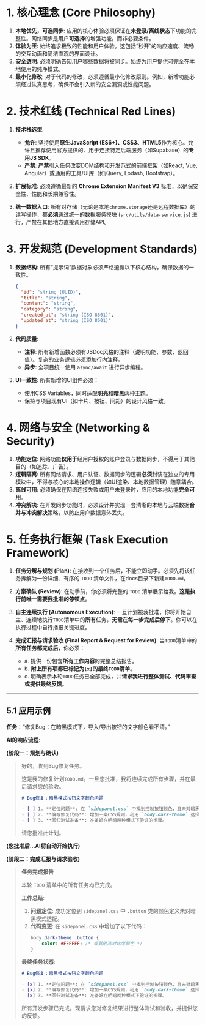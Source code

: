 # 1. 核心理念 (Core Philosophy)

1.  **本地优先，可选同步**: 应用的核心体验必须保证在**未登录/离线状态**下功能的完整性。网络同步是用户**可选择**的增强功能，而非必要条件。
2.  **体验为王**: 始终追求极致的性能和用户体验。这包括“秒开”的响应速度、流畅的交互动画和简洁直观的界面设计。
3.  **安全透明**: 必须明确告知用户哪些数据将被同步。始终为用户提供可完全在本地使用的纯净模式。
4.  **最小化修改**: 对于代码的修改，必须遵循最小化修改原则。例如，新增功能必须经过认真思考，确保不会引入新的安全漏洞或性能问题。

# 2. 技术红线 (Technical Red Lines)

1.  **技术栈选型**:
    * **允许**: 坚持使用**原生JavaScript (ES6+)、CSS3、HTML5**作为核心。允许且推荐使用官方提供的、用于连接特定后端服务（如Supabase）的**专用JS SDK**。
    * **严禁**: **严禁**引入任何改变DOM结构和开发范式的前端框架（如React, Vue, Angular）或通用的工具/UI库（如jQuery, Lodash, Bootstrap）。

2.  **扩展标准**: 必须遵循最新的 **Chrome Extension Manifest V3** 标准，以确保安全性、性能和长期兼容性。
3.  **统一数据入口**: 所有对存储（无论是本地`chrome.storage`还是远程数据库）的读写操作，都**必须**通过统一的数据服务模块 (`src/utils/data-service.js`) 进行，严禁在其他地方直接调用存储API。

# 3. 开发规范 (Development Standards)

1.  **数据结构**: 所有“提示词”数据对象必须严格遵循以下核心结构，确保数据的一致性。
    ```json
    {
      "id": "string (UUID)",
      "title": "string",
      "content": "string",
      "category": "string",
      "created_at": "string (ISO 8601)",
      "updated_at": "string (ISO 8601)"
    }
    ```
2.  **代码质量**:
    * **注释**: 所有新增函数必须有JSDoc风格的注释（说明功能、参数、返回值）。复杂的业务逻辑必须添加行内注释。
    * **异步**: 全项目统一使用 `async/await` 进行异步编程。

3.  **UI一致性**: 所有新增的UI组件必须：
    * 使用CSS Variables，同时适配**明亮**和**暗黑**两种主题。
    * 保持与项目现有UI（如卡片、按钮、间距）的设计风格一致。

# 4. 网络与安全 (Networking & Security)

1.  **功能定位**: 网络功能**仅用于**经用户授权的账户登录与数据同步，不得用于其他目的（如追踪、广告）。
2.  **逻辑隔离**: 所有网络请求、用户认证、数据同步的逻辑**必须**封装在独立的专用模块中，不得与核心的本地操作逻辑（如UI渲染、本地数据管理）随意耦合。
3.  **离线可用**: 必须确保在网络连接失败或用户未登录时，应用的本地功能**完全可用**。
4.  **冲突解决**: 在开发同步功能时，必须设计并实现一套清晰的本地与云端数据**合并与冲突解决**策略，以防止用户数据意外丢失。

# 5. 任务执行框架 (Task Execution Framework)
1.  **任务分解与规划 (Plan)**:
    在接收到一个任务后，不能立即动手。必须先将该任务拆解为一份详细、有序的 `TODO` 清单文件，在docs目录下新建`TODO.md`。

2.  **方案确认 (Review)**:
    在动手前，你必须将完整的 `TODO` 清单展示给我。**这是执行前唯一需要我批准的停顿点**。

3.  **自主连续执行 (Autonomous Execution)**:
    一旦计划被我批准，你将开始自主、连续地执行`TODO`清单中的**所有**任务，**无需在每一步完成后停下**。你可以在执行过程中自行播报关键进度。

4.  **完成汇报与请求验收 (Final Report & Request for Review)**:
    当`TODO`清单中的**所有任务都完成后**，你必须：
    * a. 提供一份包含**所有工作内容**的完整总结报告。
    * b. **附上所有项都已标记为`[x]`的最终`TODO`清单**。
    * c. 明确表示本轮`TODO`任务已全部完成，并**请求我进行整体测试、代码审查或提供最终反馈**。

---
## 5.1 **应用示例**

**任务**：“修复Bug：在暗黑模式下，导入/导出按钮的文字颜色看不清。”

**AI的响应流程**:

**(阶段一：规划与确认)**

> 好的，收到Bug修复任务。
>
> 这是我的修复计划`TODO.md`。一旦您批准，我将连续完成所有步骤，并在最后请求您的验收。
> ```markdown
> # Bug修复：暗黑模式按钮文字颜色问题
>
> - [ ] 1. **定位问题**: 在 `sidepanel.css` 中找到控制按钮颜色，且未对暗黑模式做适配的CSS规则。
> - [ ] 2. **编写修复代码**: 增加一条CSS规则，利用 `body.dark-theme` 选择器，为暗黑模式下的按钮设置高对比度的文字颜色。
> - [ ] 3. **回归测试准备**: 准备好在明暗两种模式下验证的步骤。
> ```
> 请您批准此计划。

**(您批准后...AI将自动开始执行)**

**(阶段二：完成汇报与请求验收)**

> **任务完成报告**
>
> 本轮 `TODO` 清单中的所有任务均已完成。
>
> **工作总结**:
> 1.  **问题定位**: 成功定位到 `sidepanel.css` 中 `.button` 类的颜色定义未对暗黑模式适配。
> 2.  **代码变更**: 在 `sidepanel.css` 中增加了以下代码：
>     ```css
>     body.dark-theme .button {
>         color: #FFFFFF; /* 或其他高对比度颜色 */
>     }
>     ```
>
> **最终任务状态**:
> ```markdown
> # Bug修复：暗黑模式按钮文字颜色问题
>
> - [x] 1. **定位问题**: 在 `sidepanel.css` 中找到控制按钮颜色，且未对暗黑模式做适配的CSS规则。
> - [x] 2. **编写修复代码**: 增加一条CSS规则，利用 `body.dark-theme` 选择器，为暗黑模式下的按钮设置高对比度的文字颜色。
> - [x] 3. **回归测试准备**: 准备好在明暗两种模式下验证的步骤。
> ```
>
> 所有开发步骤已完成。现请求您对修复结果进行整体测试和验收，并提供您的反馈。




